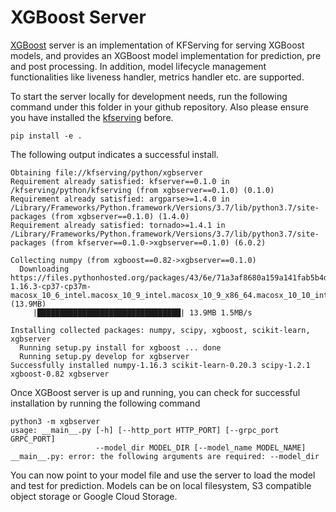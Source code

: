 # XGBoost Server

[XGBoost](https://xgboost.readthedocs.io/en/latest/index.html ) server is an implementation of KFServing for serving XGBoost models, and provides an XGBoost model implementation for prediction, pre and post processing. In addition, model lifecycle management functionalities like liveness handler, metrics handler etc. are supported. 

To start the server locally for development needs, run the following command under this folder in your github repository. Also please ensure you have installed the [kfserving](../kfserving) before.

```
pip install -e .
```

The following output indicates a successful install.

```
Obtaining file://kfserving/python/xgbserver
Requirement already satisfied: kfserver==0.1.0 in /kfserving/python/kfserving (from xgbserver==0.1.0) (0.1.0)
Requirement already satisfied: argparse>=1.4.0 in /Library/Frameworks/Python.framework/Versions/3.7/lib/python3.7/site-packages (from xgbserver==0.1.0) (1.4.0)
Requirement already satisfied: tornado>=1.4.1 in /Library/Frameworks/Python.framework/Versions/3.7/lib/python3.7/site-packages (from kfserver==0.1.0->xgbserver==0.1.0) (6.0.2)

Collecting numpy (from xgboost==0.82->xgbserver==0.1.0)
  Downloading https://files.pythonhosted.org/packages/43/6e/71a3af8680a159a141fab5b4d19988111a09c02ffbfdeb42175cca0fa341/numpy-1.16.3-cp37-cp37m-macosx_10_6_intel.macosx_10_9_intel.macosx_10_9_x86_64.macosx_10_10_intel.macosx_10_10_x86_64.whl (13.9MB)
     |████████████████████████████████| 13.9MB 1.5MB/s

Installing collected packages: numpy, scipy, xgboost, scikit-learn, xgbserver
  Running setup.py install for xgboost ... done
  Running setup.py develop for xgbserver
Successfully installed numpy-1.16.3 scikit-learn-0.20.3 scipy-1.2.1 xgboost-0.82 xgbserver

```

Once XGBoost server is up and running, you can check for successful installation by running the following command

```
python3 -m xgbserver
usage: __main__.py [-h] [--http_port HTTP_PORT] [--grpc_port GRPC_PORT]
                   --model_dir MODEL_DIR [--model_name MODEL_NAME]
__main__.py: error: the following arguments are required: --model_dir
```

You can now point to your model file and use the server to load the model and test for prediction. Models can be on local filesystem, S3 compatible object storage or Google Cloud Storage.

